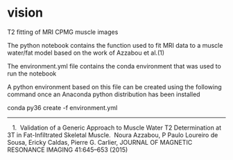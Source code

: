 # vision
T2 fitting of MRI CPMG muscle images

The python notebook contains the function used to fit MRI data to a muscle water/fat model based on the work of Azzabou et al.(1)

The environment.yml file contains the conda environment that was used to run the notebook

A python environment based on this file can be created using the following command once an Anaconda python distribution has been installed

conda py36 create -f environment.yml

---
    1.  Validation of a Generic Approach to Muscle Water T2 Determination at 3T in Fat-Infiltrated Skeletal Muscle.  Noura Azzabou, P Paulo Loureiro de Sousa, Ericky Caldas, Pierre G. Carlier, JOURNAL OF MAGNETIC RESONANCE IMAGING 41:645–653 (2015)
